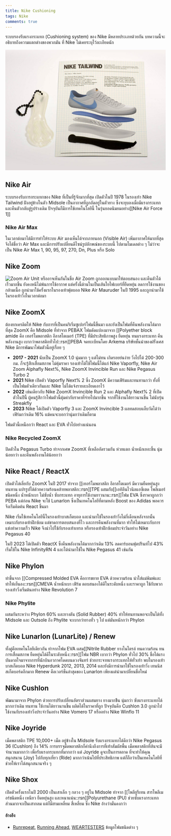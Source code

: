 ```yaml
---
title: Nike Cushioning
tags: Nike
comments: true
---
```


ระบบรองรับแรงกระแทก (Cushioning system) ของ Nike มีหลายประเภทด้วยกัน บทความนี้จะอธิบายถึงความแตกต่างของพวกมัน ที่ Nike ไม่เคยระบุไว้ละเอียดนัก

![Nike Tailwind](/assets/img/Nike/tailwindair.jpg)

## Nike Air

ระบบรองรับการกระแทกของ Nike ที่เป็นที่รู้จักมากที่สุด เปิดตัวในปี 1978 ในรองเท้า Nike Tailwind ฝังอยู่ข้างในตัว Midsole เป็นอากาศที่ถูกอัดอยู่ในตัวยาง ซึ่งจะยุบลงเมื่อมีแรงกระแทก และคืนตัวกลับสู่รูปร่างเดิม ปัจจุบันก็มีการใช้เทคโนโลยีนี้ ในรุ่นยอดนิมยมอย่าง[[Nike Air Force 1]]

### Nike Air Max

ในเวลาต่อมาได้มีการทำให้ระบบ Air มองเห็นได้จากภายนอก (Visible Air) เพิ่มอากาศให้มากที่สุด จึงได้ชื่อว่า Air Max และมีการปรับเปลี่ยนดีไซน์รูปลักษณ์ของระบบนี้ ไปตามโมเดลต่าง ๆ ไม่ว่าจะเป็น Nike Air Max 1, 90, 95, 97, 270, Dn, Plus หรือ Solo

## Nike Zoom

![Zoom Air Unit](https://www.runmagazine.asia/wp-content/uploads/2019/11/Nike_Zoom_Air_How_it_works_43206.gif)
หรืออาจเห็นกันในชื่อ Air Zoom ถูกออกแบบมาให้ตอบสนอง และคืนตัวได้เร็วมากขึ้น ยังคงหนีไม่พ้นการใช้อากาศ แต่ครั้งนี้ด้านในเป็นเส้นใยไฟเบอร์ที่ยืดหยุ่น ลดการใช้งานของกล้ามเนื้อ ถูกนำมาใช้ครั้งแรกในรองเท้าฟุตบอล Nike Air Mauruder ในปี 1995 และถูกนำมาใช้ในรองเท้าวิ่งในเวลาต่อมา

## Nike ZoomX

ต้องยกเครดิตให้ Nike กับการที่เป็นคนริเริ่มซูเปอร์โฟมนี้ขึ้นมา และยังเป็นโฟมที่คืนพลังงานได้มากที่สุด ZoomX คือ Midsole ที่ทำจาก PEBAX โฟมดัดแปลงมาจาก [[Polyether block amide คือ เทอร์โมพลาสติก อีลาสโตเมอร์ (TPE) ที่มีประสิทธิภาพสูง ยืดหยุ่น ทนแรงกระแทก คืนพลังงานสูง เบากว่าพลาสติกทั่วไป::rsn]]PEBA จดทะเบียนโดย Arkema บริษัทชั้นนำของฝรั่งเศส Nike มีการพัฒนาโฟมตัวนี้อยู่เรื่อย ๆ

- __2017 - 2021__ นับเป็น ZoomX 1.0 นุ่มมาก ๆ แต่ไม่ทน เกิดรอยย่นง่าย วิ่งไปได้ 200-300 กม. ก็จะรู้สึกเสื่อมสภาพ ไม่คุ้มราคา รองเท้าได้ใช้โฟมนี้ได้แก่ Nike Vaporfly, Nike Air Zoom Alphafly Next%, Nike ZoomX Invincible Run และ Nike Pegasus Turbo 2
- __2021__ Nike เปิดตัว Vaporfly Next% 2 ซึ่ง ZoomX มีความเฟิร์มและทนทานกว่า ทั้งที่เป็นโฟมตัวเดียวกันและ Nike ไม่ได้แจ้งรายละเอียดเอาไว้
- __2022__ เช่นเดียวกับ Nike ZoomX Invincible Run 2 และ Alphafly Next% 2 ที่เปิดตัวในปีนี้ ผู้คนรู้สึกว่าโฟมตัวนี้คุ้มค่ากับราคาที่จ่ายไปมากขึ้น จากที่ใช้งานได้ยาวนานขึ้น ไม่นับรุ่น Streakfly
- __2023__ Nike ได้เปิดตัว Vaporfly 3 และ ZoomX Invincible 3 ผลทดสอบแล็บวัดได้ว่าเฟิร์มกว่าเดิม 16% แม้คนจะบอกว่านุ่มกว่าเดิมก็ตาม

โฟมตัวนี้เหนือกว่า React และ EVA ทั่วไปอย่างแน่นอน

### Nike Recycled ZoomX 
ปิดตัวใน Pegasus Turbo ทำจากเศษ ZoomX ที่เหลืออัดรวมกัน ห่วยแตก น้ำหนักเยอะขึ้น นุ่มน้อยกว่า และคืนพลังงานได้น้อยกว่า 

## Nike React / ReactX

เปิดตัวไล่เลี่ยกับ ZoomX ในปี 2017 ทำจาก [[เทอร์โมพลาสติก อีลาสโตเมอร์ มีความยืดหยุ่นสูง ทนทาน แปรรูปได้ด้วยความร้อนคล้ายพลาสติก::rsn]]TPE ผสมกับ[[เอทิลีนไวนิลแอซีเตด โพลิเมอร์ขนิดหนึ่ง น้ำหนักเบา ไม่ซับน้ำ ซับกระแทก อายุการใช้งานยาวนาน::rsn]]โฟม EVA ซึ่งราคาถูกกว่า PEBA แต่ก่อน Nike จะใช้ Lunarlon ซึ่งเป็นเทคโนโลยีที่ตามหลัง Boost ของ Adidas พอควร จึงเริ่มคิดค้น React ขึ้นมา

Nike เริ่มใช้เทคโนโลยีนี้ในรองเท้าบาสเก็ตบอล และนำมาใช้ในรองเท้าวิ่งไม่กี่เดือนหลังจากนั้น เหมาะกับรองเท้าฝึกซ้อม แต่ขาดการตอบสนองที่ไว และการคืนพลังงานที่มาก ทำให้ไม่เหมาะกับการแข่งทำความเร็ว Nike จึงนำไปใช้กับรองเท้าเทรล หรือรองเท้าฝึกซ้อมประจำวันอย่าง Nike Pegasus 40

ในปี 2023 ได้เปิดตัว ReactX ซึ่งคืนพลังงานได้มากกว่าเดิม 13% ลดคาร์บอนฟุตปรินท์ไป 43% เริ่มใช้ใน Nike InfinityRN 4 และได้นำมาใช้ใน Nike Pegasus 41 เช่นกัน

## Nike Phylon

ทำขึ้นจาก [[Compressed Molded EVA คือการขยาย EVA ด้วยความร้อน นำใส่แม่พิมพ์และทำให้เย็นลง::rsn]]CMEVA น้ำหนักเบา เฟิร์ม ตอบสนองได้ดีในระดับหนึ่ง และราคาถูก ใช้กับพวกรองเท้าวิ่งเริ่มต้นอย่าง Nike Revolution 7

### Nike Phylite

ผสมกันระหว่าง Phylon 60% และยางตัน (Solid Rubber) 40% ทำให้ทนทานพอจะเป็นได้ทั้ง Midsole และ Outsole ถึง Phylite จะเบากว่ายางทั่ว ๆ ไป แต่มันหนักกว่า Phylon

## Nike Lunarlon (LunarLite) / Renew

ทั้งคู่คือเทคโนโลยีเดียวกัน ทำจากโฟม EVA ผสม[[Nitrile Rubber ยางไนไตรล์ ทนความร้อน ทนการเสื่อมสภาพ ยืดหยุ่นได้ดีในระดับหนึ่ง::rsn]]โฟม NBR เบากว่า Phylon ทั่วไป 30% ชื่อได้แรงบันดาลใจมาจากการที่นักบินอวกาศโดดบนดวงจันทร์ ช่วยกระจายแรงกระแทกให้ทั่วเท้า พบในรองเท้าบาสเก็ตบอล Nike Hyperdunk 2012, 2013, 2014 และยังมีการนำมาใช้ในรองเท้าวิ่ง เทนนิส สเก็ตบอร์ดอีกมาก Renew คือเวอร์ชั่นล่าสุดของ Lunarlon เพียงแต่นำมาเปลี่ยนชื่อใหม่

## Nike Cushlon

พัฒนามาจาก Phylon ด้วยการปรับเปลี่ยนอัตราส่วนผสมยาง ยางมากข้ึน นุ่มกว่า ซับแรงกระแทกได้มากกว่าเดิม ทนทาน ใช้งานได้ยาวนานขึ้น ผลิตได้ในราคาที่ถูก ปัจจุบันคือ Cushlon 3.0 ถูกนำไปใช้งานกับรองเท้าวิ่งประจำวันอย่าง Nike Vomero 17 หรืออย่าง Nike Winflo 11

## Nike Joyride

เม็ดพลาสติก TPE 10,000+ เม็ด อยู่ข้างใน Midsole รับแรงกระแทกได้ดีกว่า Nike Pegasus 36 (Cushlon) ถึง 14% การบรรจุม็ดพลาสติกก็คำนึงถึงการที่เท้าสัมผัสพื้น เม็ดพลาสติกที่ส้นจะมีจำนวนมากกว่า เพื่อรับแรงกระแทกที่มากกว่า แต่ Joyride ดูจะเป็นการตลาด ที่จะทำให้คุณสนุกสนาน (Joy) ไปกับทุกเที่ยว (Ride) มากกว่าเน้นไปที่ประสิทธิภาพ แต่ก็ถือว่าเป็นเทคโนโลยีที่ช่วยให้เราได้สนุกสนานจริง ๆ

## Nike Shox

เปิดตัวครั้งแรกในปี 2000 เป็นเสาเล็ก ๆ กลวง ๆ อยู่ใน Midsole ทำจาก [[โพลียูรีเทน สารโพลีเมอร์ชนิดหนึ่ง เหนียว ยืดหยุ่นสูง และหนาแน่น::rsn]]Polyurethane (PU) ช่วยซับแรงกระแทก ส่วนมากจะเป็นเสากลม แต่ก็มีสามเหลี่ยม สี่เหลี่ยม ซึ่ง Nike อ้างว่ามั่นคงกว่า

#### อ้างอิง
- [Runrepeat](https://runrepeat.com/guides/running-shoe-foams-guide), [Running Ahead](https://axiomdesignpdx.wordpress.com/category/midsole/), [WEARTESTERS](https://weartesters.com/nike-cushioning) ข้อมูลโฟมชนิดต่าง ๆ